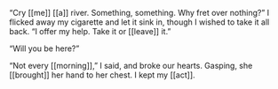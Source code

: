 “Cry [[me]] [[a]] river. Something, something. Why fret over nothing?” I flicked away my cigarette and let it sink in, though I wished to take it all back. “I offer my help. Take it or [[leave]] it.”

“Will you be here?”

“Not every [[morning]],” I said, and broke our hearts. Gasping, she [[brought]] her hand to her chest. I kept my [[act]].